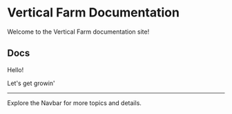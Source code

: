 # Vertical Farm Documentation

Welcome to the Vertical Farm documentation site!

## Docs

Hello! 


Let's get growin'

---

Explore the Navbar for more topics and details.
